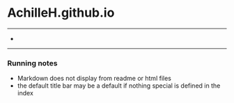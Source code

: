 # AchilleH.github.io
---

- 

---
### Running notes
- Markdown does not display from readme or html files
- the default title bar may be a default if nothing special is defined in the index

